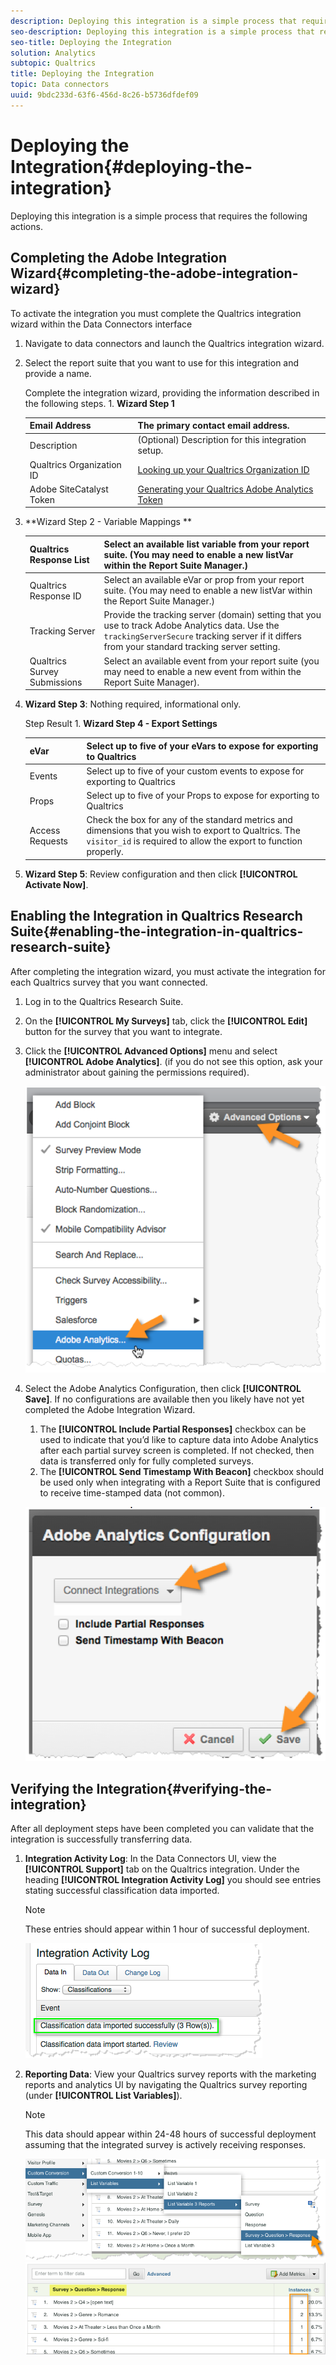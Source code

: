 ```yaml
---
description: Deploying this integration is a simple process that requires the following actions.
seo-description: Deploying this integration is a simple process that requires the following actions.
seo-title: Deploying the Integration
solution: Analytics
subtopic: Qualtrics
title: Deploying the Integration
topic: Data connectors
uuid: 9bdc233d-63f6-456d-8c26-b5736dfdef09
---
```


# Deploying the Integration{#deploying-the-integration}

Deploying this integration is a simple process that requires the following actions.

## Completing the Adobe Integration Wizard{#completing-the-adobe-integration-wizard}

To activate the integration you must complete the Qualtrics integration wizard within the Data Connectors interface

1. Navigate to data connectors and launch the Qualtrics integration wizard. 
1. Select the report suite that you want to use for this integration and provide a name.

   Complete the integration wizard, providing the information described in the following steps. 1. **Wizard Step 1**

   |  Email Address  | The primary contact email address.  |
   |---|---|
   |  Description  | (Optional) Description for this integration setup.  |
   |  Qualtrics Organization ID  | [Looking up your Qualtrics Organization ID](../qualtrics-overview/qualtrics-org-id.md)  |
   |  Adobe SiteCatalyst Token  | [Generating your Qualtrics Adobe Analytics Token](../qualtrics-overview/qualtrics-token.md)  |

1. **Wizard Step 2 - Variable Mappings **

   |  Qualtrics Response List  | Select an available list variable from your report suite. (You may need to enable a new listVar within the Report Suite Manager.)  |
   |---|---|
   |  Qualtrics Response ID  | Select an available eVar or prop from your report suite. (You may need to enable a new listVar within the Report Suite Manager.)  |
   |  Tracking Server  |Provide the tracking server (domain) setting that you use to track Adobe Analytics data. Use the `trackingServerSecure` tracking server if it differs from your standard tracking server setting.  |
   |  Qualtrics Survey Submissions  | Select an available event from your report suite (you may need to enable a new event from within the Report Suite Manager).  |

1. **Wizard Step 3**: Nothing required, informational only.

   Step Result 1. **Wizard Step 4 - Export Settings**

   |  eVar  | Select up to five of your eVars to expose for exporting to Qualtrics  |
   |---|---|
   |  Events  | Select up to five of your custom events to expose for exporting to Qualtrics  |
   |  Props  | Select up to five of your Props to expose for exporting to Qualtrics  |
   |  Access Requests  |Check the box for any of the standard metrics and dimensions that you wish to export to Qualtrics. The `visitor_id` is required to allow the export to function properly.  |

1. **Wizard Step 5**: Review configuration and then click **[!UICONTROL Activate Now]**.

## Enabling the Integration in Qualtrics Research Suite{#enabling-the-integration-in-qualtrics-research-suite}

After completing the integration wizard, you must activate the integration for each Qualtrics survey that you want connected.

1. Log in to the Qualtrics Research Suite.
1. On the **[!UICONTROL My Surveys]** tab, click the **[!UICONTROL Edit]** button for the survey that you want to integrate.
1. Click the **[!UICONTROL Advanced Options]** menu and select **[!UICONTROL Adobe Analytics]**. (if you do not see this option, ask your administrator about gaining the permissions required).

   ![](assets/advanced_options.png)

1. Select the Adobe Analytics Configuration, then click **[!UICONTROL Save]**. If no configurations are available then you likely have not yet completed the Adobe Integration Wizard.
   1. The **[!UICONTROL Include Partial Responses]** checkbox can be used to indicate that you’d like to capture data into Adobe Analytics after each partial survey screen is completed. If not checked, then data is transferred only for fully completed surveys.
   1. The **[!UICONTROL Send Timestamp With Beacon]** checkbox should be used only when integrating with a Report Suite that is configured to receive time-stamped data (not common).

   ![](assets/integration_config.png)

## Verifying the Integration{#verifying-the-integration}

After all deployment steps have been completed you can validate that the integration is successfully transferring data.

1. **Integration Activity Log**: In the Data Connectors UI, view the **[!UICONTROL Support]** tab on the Qualtrics integration. Under the heading **[!UICONTROL Integration Activity Log]** you should see entries stating successful classification data imported.

   >[!NOTE]
   >
   >These entries should appear within 1 hour of successful deployment.

   ![](assets/verify-1.png)

1. **Reporting Data**: View your Qualtrics survey reports with the marketing reports and analytics UI by navigating the Qualtrics survey reporting (under **[!UICONTROL List Variables]**).

   >[!NOTE]
   >
   >This data should appear within 24-48 hours of successful deployment assuming that the integrated survey is actively receiving responses.

   ![](assets/verify-2.png) ![](assets/verify-3.png)

   